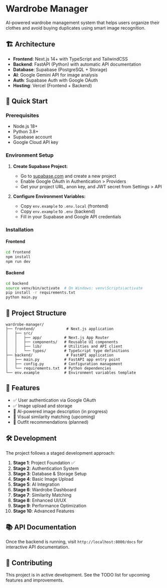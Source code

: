 # Wardrobe Manager

AI-powered wardrobe management system that helps users organize their clothes and avoid buying duplicates using smart image recognition.

## 🏗️ Architecture

- **Frontend**: Next.js 14+ with TypeScript and TailwindCSS
- **Backend**: FastAPI (Python) with automatic API documentation
- **Database**: Supabase (PostgreSQL + Storage)
- **AI**: Google Gemini API for image analysis
- **Auth**: Supabase Auth with Google OAuth
- **Hosting**: Vercel (Frontend + Backend)

## 🚀 Quick Start

### Prerequisites
- Node.js 18+
- Python 3.8+
- Supabase account
- Google Cloud API key

### Environment Setup
1. **Create Supabase Project:**
   - Go to [supabase.com](https://supabase.com) and create a new project
   - Enable Google OAuth in Authentication > Providers
   - Get your project URL, anon key, and JWT secret from Settings > API

2. **Configure Environment Variables:**
   - Copy `env.example` to `.env.local` (frontend)
   - Copy `env.example` to `.env` (backend)
   - Fill in your Supabase and Google API credentials

### Installation

#### Frontend
```bash
cd frontend
npm install
npm run dev
```

#### Backend
```bash
cd backend
source venv/bin/activate  # On Windows: venv\Scripts\activate
pip install -r requirements.txt
python main.py
```

## 📁 Project Structure

```
wardrobe-manager/
├── frontend/              # Next.js application
│   ├── src/
│   │   ├── app/          # Next.js App Router
│   │   ├── components/   # Reusable UI components
│   │   ├── lib/          # Utilities and API client
│   │   └── types/        # TypeScript type definitions
├── backend/               # FastAPI application
│   ├── main.py           # FastAPI app entry point
│   ├── config.py         # Configuration management
│   └── requirements.txt  # Python dependencies
└── env.example           # Environment variables template
```

## 🎯 Features

- ✅ User authentication via Google OAuth
- ✅ Image upload and storage
- 🔄 AI-powered image description (in progress)
- 🔄 Visual similarity matching (upcoming)
- 🔄 Outfit recommendations (planned)

## 🛠️ Development

The project follows a staged development approach:

1. **Stage 1**: Project Foundation ✅
2. **Stage 2**: Authentication System
3. **Stage 3**: Database & Storage Setup
4. **Stage 4**: Basic Image Upload
5. **Stage 5**: AI Integration
6. **Stage 6**: Wardrobe Dashboard
7. **Stage 7**: Similarity Matching
8. **Stage 8**: Enhanced UI/UX
9. **Stage 9**: Performance Optimization
10. **Stage 10**: Advanced Features

## 📚 API Documentation

Once the backend is running, visit `http://localhost:8000/docs` for interactive API documentation.

## 🤝 Contributing

This project is in active development. See the TODO list for upcoming features and improvements.
